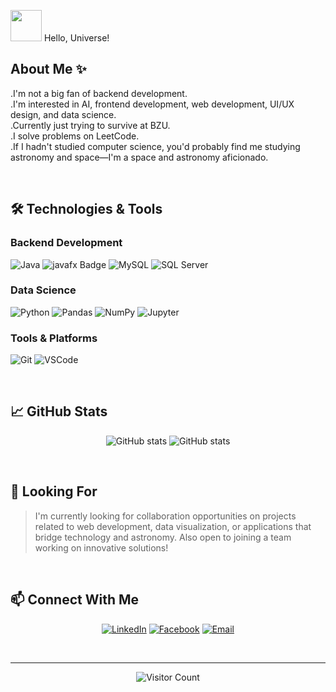


<img src="https://github.com/user-attachments/assets/1591fb60-cc1f-4cbf-a1ee-0b1ca6d797f2" width="50px">   Hello, Universe!
    <br>
  
## About Me ✨
.I'm not a big fan of backend development.
<br>
.I'm interested in AI, frontend development, web development, UI/UX design, and data science.
<br>
.Currently just trying to survive at BZU.
<br>
.I solve problems on LeetCode.
<br>
.If I hadn't studied computer science, you'd probably find me studying astronomy and space—I'm a space and astronomy aficionado.

<br>

## 🛠️ Technologies & Tools
 
### Backend Development
![Java](https://img.shields.io/badge/Java-007396?style=for-the-badge&logo=oracle&logoColor=white)
![javafx Badge](https://img.shields.io/badge/JavaFX-041E42?style=for-the-badge&logo=oracle&logoColor=white)
![MySQL](https://img.shields.io/badge/MySQL-4479A1?style=for-the-badge&logo=mysql&logoColor=white)
![SQL Server](https://img.shields.io/badge/SQLServer-CC2927?style=for-the-badge&logo=microsoft-sql-server&logoColor=white)

### Data Science
![Python](https://img.shields.io/badge/Python-3776AB?style=for-the-badge&logo=python&logoColor=white)
![Pandas](https://img.shields.io/badge/Pandas-150458?style=for-the-badge&logo=pandas&logoColor=white)
![NumPy](https://img.shields.io/badge/NumPy-013243?style=for-the-badge&logo=numpy&logoColor=white)
![Jupyter](https://img.shields.io/badge/Jupyter-F37626?style=for-the-badge&logo=jupyter&logoColor=white)

### Tools & Platforms
![Git](https://img.shields.io/badge/Git-F05032?style=for-the-badge&logo=git&logoColor=white)
![VSCode](https://img.shields.io/badge/VS_Code-007ACC?style=for-the-badge&logo=visual-studio-code&logoColor=white)


<br>
<!--
## 🌟 Featured Projects -->

<!-- <table>
  <tr>
    <td width="50%">
      <h3 align="center">PalTechLinker</h3>
      <p align="center">
        <a href="https://github.com/Lojain-Abdalrazaq/GSG-MRDT-Training-Project-PalTechLinker" target="_blank">
          <img src="https://github-readme-stats.vercel.app/api/pin/?username=Lojain-Abdalrazaq&repo=GSG-MRDT-Training-Project-PalTechLinker&theme=tokyonight" alt="PalTechLinker" />
        </a>
      </p>
      <p align="center">Web application connecting students with tech companies and internship opportunities</p>
      <p align="center"><strong>Tech Stack:</strong> Spring Boot, React.js</p>
    </td>
    <td width="50%">
      <h3 align="center">Data Structures Implementation</h3>
      <p align="center">
        <a href="https://github.com/MaysHroub/data-structures" target="_blank">
          <img src="https://github-readme-stats.vercel.app/api/pin/?username=MaysHroub&repo=data-structures&theme=tokyonight" alt="Data Structures" />
        </a>
      </p>
      <p align="center">Comprehensive implementation of data structures from COMP242 at Birzeit University</p>
      <p align="center"><strong>Tech Stack:</strong> Java</p>
    </td>
  </tr>
</table>

<br> 
-->
## 📈 GitHub Stats
<p align="center">
    <img src="https://github-readme-stats.vercel.app/api?username=bailasan-qadan&show_icons=true&theme=gotham" alt="GitHub stats">
    <img src="https://streak-stats.demolab.com?user=bailasan-qadan&theme=gotham&card_width=470" alt="GitHub stats">
</p>


<br>

## 🔭 Looking For

> I'm currently looking for collaboration opportunities on projects related to web development, data visualization, or applications that bridge technology and astronomy. Also open to joining a team working on innovative solutions!

<br>

## 📫 Connect With Me

<p align="center">
  <a href="https://www.linkedin.com/in/bailasan-qadan-b481a0319/"><img src="https://img.shields.io/badge/LinkedIn-0077B5?style=for-the-badge&logo=linkedin&logoColor=white" alt="LinkedIn"/></a>
  <a href="https://www.facebook.com/laith.qadan.1/"><img src="https://img.shields.io/badge/Facebook-1877F2?style=for-the-badge&logo=facebook&logoColor=white" alt="Facebook"/></a>
  <a href="mailto:bailasanqadan5@gmail.com"><img src="https://img.shields.io/badge/Email-D14836?style=for-the-badge&logo=gmail&logoColor=white" alt="Email"/></a>
 <!-- <a href="https://leetcode.com/u/Mays_Alreem/"><img src="https://img.shields.io/badge/LeetCode-FFA116?style=for-the-badge&logo=leetcode&logoColor=black" alt="LeetCode"/></a> -->
</p>

<br>

---

<p align="center">
  <img src="https://profile-counter.glitch.me/bailasan-qadan/count.svg" alt="Visitor Count" />
</p>
<!--
<p align="center">
  <i>"The Universe is under no obligation to make sense to you." - Neil deGrasse Tyson</i>
  <br>
   <i>"KISS - keep it simple stupid"</i>-->
</p>
